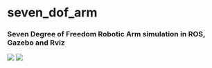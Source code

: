 # seven_dof_arm
### Seven Degree of Freedom Robotic Arm simulation in ROS, Gazebo and Rviz

<img src="https://img.shields.io/github/license/nilutpolkashyap/seven_dof_arm?style=for-the-badge">&nbsp;<img src ="https://img.shields.io/github/languages/code-size/nilutpolkashyap/seven_dof_arm?style=for-the-badge">
